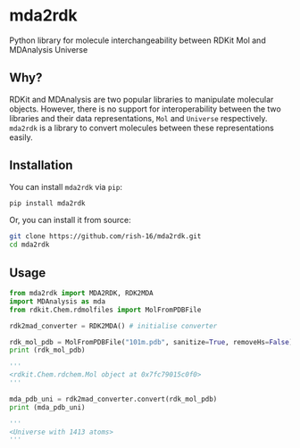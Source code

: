 # mda2rdk
Python library for molecule interchangeability between RDKit Mol and MDAnalysis Universe

## Why?
RDKit and MDAnalysis are two popular libraries to manipulate molecular objects. However, there is no support for interoperability between the two libraries and their data representations, `Mol` and `Universe` respectively. `mda2rdk` is a library to convert molecules between these representations easily.

## Installation

You can install `mda2rdk` via `pip`:

```bash
pip install mda2rdk
```

Or, you can install it from source:

```bash
git clone https://github.com/rish-16/mda2rdk.git
cd mda2rdk

```

## Usage

```python
from mda2rdk import MDA2RDK, RDK2MDA
import MDAnalysis as mda
from rdkit.Chem.rdmolfiles import MolFromPDBFile

rdk2mad_converter = RDK2MDA() # initialise converter

rdk_mol_pdb = MolFromPDBFile("101m.pdb", sanitize=True, removeHs=False)
print (rdk_mol_pdb)

'''
<rdkit.Chem.rdchem.Mol object at 0x7fc79015c0f0>
'''

mda_pdb_uni = rdk2mad_converter.convert(rdk_mol_pdb)
print (mda_pdb_uni)

'''
<Universe with 1413 atoms>
'''
```